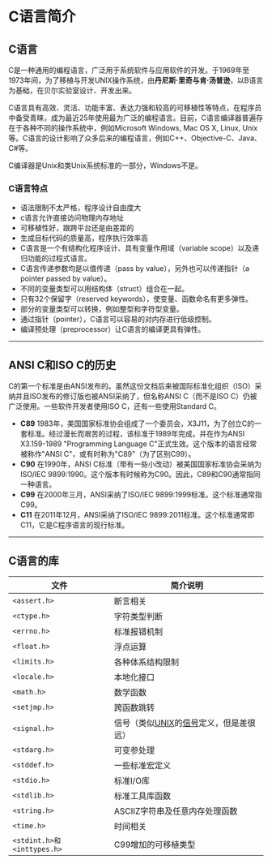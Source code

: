 # C语言简介

## C语言

C是一种通用的编程语言，广泛用于系统软件与应用软件的开发。于1969年至1973年间，为了移植与开发UNIX操作系统，由**丹尼斯·里奇与肯·汤普逊**，以B语言为基础，在贝尔实验室设计、开发出来。

C语言具有高效、灵活、功能丰富、表达力强和较高的可移植性等特点，在程序员中备受青睐，成为最近25年使用最为广泛的编程语言。目前，C语言编译器普遍存在于各种不同的操作系统中，例如Microsoft Windows, Mac OS X, Linux, Unix等。C语言的设计影响了众多后来的编程语言，例如C++、Objective-C、Java、C#等。

C编译器是Unix和类Unix系统标准的一部分，Windows不是。

### C语言特点

- 语法限制不太严格，程序设计自由度大
- c语言允许直接访问物理内存地址
- 可移植性好，跟跨平台还是由差距的
- 生成目标代码的质量高，程序执行效率高
- C语言是一个有结构化程序设计、具有变量作用域（variable scope）以及递归功能的过程式语言。
- C语言传递参数均是以值传递（pass by value），另外也可以传递指针（a pointer passed by value）。
- 不同的变量类型可以用结构体（struct）组合在一起。
- 只有32个保留字（reserved keywords），使变量、函数命名有更多弹性。
- 部分的变量类型可以转换，例如整型和字符型变量。
- 通过指针（pointer），C语言可以容易的对内存进行低级控制。
- 编译预处理（preprocessor）让C语言的编译更具有弹性。

---
##  ANSI C和ISO C的历史

C的第一个标准是由ANSI发布的。虽然这份文档后来被国际标准化组织（ISO）采纳并且ISO发布的修订版也被ANSI采纳了，但名称ANSI C（而不是ISO C）仍被广泛使用。一些软件开发者使用ISO C，还有一些使用Standard C。

- **C89**
1983年，美国国家标准协会组成了一个委员会，X3J11，为了创立C的一套标准。经过漫长而艰苦的过程，该标准于1989年完成，并在作为ANSI X3.159-1989 "Programming Language C"正式生效。这个版本的语言经常被称作"ANSI C"，或有时称为"C89"（为了区别C99）。
- **C90**
在1990年，ANSI C标准（带有一些小改动）被美国国家标准协会采纳为ISO/IEC 9899:1990。这个版本有时候称为C90。因此，C89和C90通常指同一种语言。
- **C99**
在2000年三月，ANSI采纳了ISO/IEC 9899:1999标准。这个标准通常指C99。
- **C11**
在2011年12月，ANSI采纳了ISO/IEC 9899:2011标准。这个标准通常即C11，它是C程序语言的现行标准。

---
## C语言的库

| 文件 | 简介说明 |
|---|---|
| `<assert.h>` | 断言相关 |
|`<ctype.h>` | 字符类型判断 |
| `<errno.h>` | 标准报错机制 |
| `<float.h>` | 浮点运算 |
| `<limits.h>` | 各种体系结构限制 |
| `<locale.h>` | 本地化接口 |
| `<math.h>` | 数学函数 |
| `<setjmp.h>` | 跨函数跳转 |
| `<signal.h>` | 信号（类似[UNIX](https://zh.wikipedia.org/wiki/UNIX "UNIX")的[信号](https://zh.wikipedia.org/wiki/%E4%BF%A1%E5%8F%B7_(Unix) "信号 (Unix)")定义，但是差很远） |
| `<stdarg.h>` | 可变参处理 |
| `<stddef.h>` | 一些标准宏定义 |
| `<stdio.h> `| 标准I/O库 |
| `<stdlib.h>` | 标准工具库函数 |
| `<string.h>` | ASCIIZ字符串及任意内存处理函数 |
| `<time.h>`| 时间相关 |
| `<stdint.h>和<inttypes.h>`| C99增加的可移植类型 |

